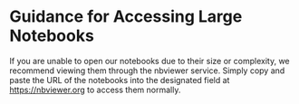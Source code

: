 # Guidance for Accessing Large Notebooks

If you are unable to open our notebooks due to their size or complexity, we recommend viewing them through the nbviewer service. Simply copy and paste the URL of the notebooks into the designated field at https://nbviewer.org to access them normally.
